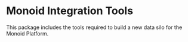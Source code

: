 # Monoid Integration Tools
This package includes the tools required to build a new data silo for
the Monoid Platform.